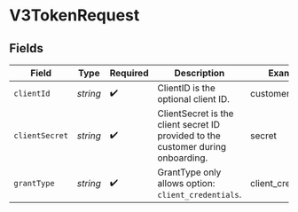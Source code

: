 # V3TokenRequest


## Fields

| Field                                                                            | Type                                                                             | Required                                                                         | Description                                                                      | Example                                                                          |
| -------------------------------------------------------------------------------- | -------------------------------------------------------------------------------- | -------------------------------------------------------------------------------- | -------------------------------------------------------------------------------- | -------------------------------------------------------------------------------- |
| `clientId`                                                                       | *string*                                                                         | :heavy_check_mark:                                                               | ClientID is the optional client ID.                                              | customer_id                                                                      |
| `clientSecret`                                                                   | *string*                                                                         | :heavy_check_mark:                                                               | ClientSecret is the client secret ID provided to the customer during onboarding. | secret                                                                           |
| `grantType`                                                                      | *string*                                                                         | :heavy_check_mark:                                                               | GrantType only allows option: `client_credentials`.                              | client_credentials                                                               |